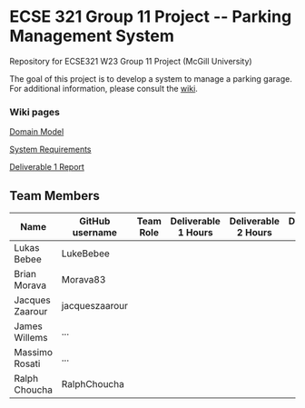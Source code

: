 # ECSE 321 Group 11 Project -- Parking Management System
Repository for ECSE321 W23 Group 11 Project (McGill University)

The goal of this project is to develop a system to manage a parking garage.
For additional information, please consult the [wiki](../../wiki).


### Wiki pages

[Domain Model](../../wiki/Domain-Model)

[System Requirements](../../wiki/Requirements)

[Deliverable 1 Report](../../wiki/Deliverable-1-Report)



## Team Members
| Name          | GitHub username | Team Role      | Deliverable 1 Hours | Deliverable 2 Hours | Deliverable 3 Hours |
| ------------- | --------------- | -------------- | ------------------- | ------------------- | ------------------- |
| Lukas Bebee   | LukeBebee       |                |                     |                     |                     |
| Brian Morava  | Morava83        |                |                     |                     |                     |
|Jacques Zaarour| jacqueszaarour  |                |                     |                     |                     |
| James Willems | ...             |                |                     |                     |                     |
| Massimo Rosati| ...             |                |                     |                     |                     |
| Ralph Choucha | RalphChoucha    |                |                     |                     |                     |



